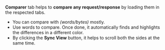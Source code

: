 **Comparer** tab helps to **compare any request/response** by loading them in the respected tabs.

- You can compare with *(words/bytes)* mostly.
- Use words to compare. Once done, it automatically finds and highlights the differences in a different color.
- By clicking the **Sync View** button, it helps to scroll both the sides at the same time.

